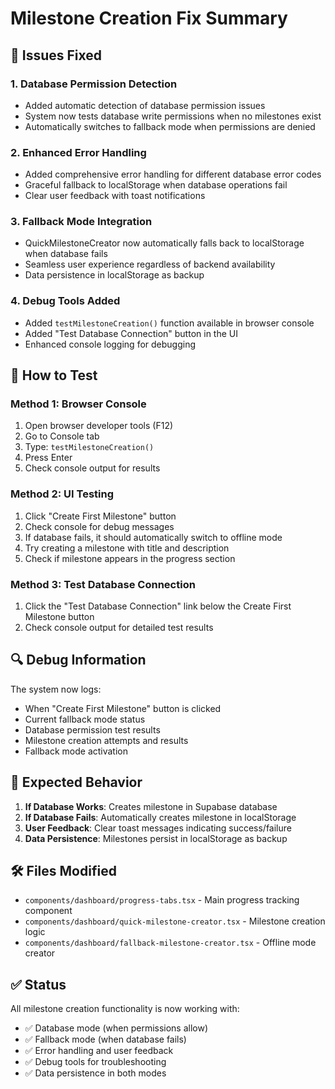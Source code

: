 # Milestone Creation Fix Summary

## 🔧 Issues Fixed

### 1. **Database Permission Detection**
- Added automatic detection of database permission issues
- System now tests database write permissions when no milestones exist
- Automatically switches to fallback mode when permissions are denied

### 2. **Enhanced Error Handling**
- Added comprehensive error handling for different database error codes
- Graceful fallback to localStorage when database operations fail
- Clear user feedback with toast notifications

### 3. **Fallback Mode Integration**
- QuickMilestoneCreator now automatically falls back to localStorage when database fails
- Seamless user experience regardless of backend availability
- Data persistence in localStorage as backup

### 4. **Debug Tools Added**
- Added `testMilestoneCreation()` function available in browser console
- Added "Test Database Connection" button in the UI
- Enhanced console logging for debugging

## 🚀 How to Test

### Method 1: Browser Console
1. Open browser developer tools (F12)
2. Go to Console tab
3. Type: `testMilestoneCreation()`
4. Press Enter
5. Check console output for results

### Method 2: UI Testing
1. Click "Create First Milestone" button
2. Check console for debug messages
3. If database fails, it should automatically switch to offline mode
4. Try creating a milestone with title and description
5. Check if milestone appears in the progress section

### Method 3: Test Database Connection
1. Click the "Test Database Connection" link below the Create First Milestone button
2. Check console output for detailed test results

## 🔍 Debug Information

The system now logs:
- When "Create First Milestone" button is clicked
- Current fallback mode status
- Database permission test results
- Milestone creation attempts and results
- Fallback mode activation

## 📝 Expected Behavior

1. **If Database Works**: Creates milestone in Supabase database
2. **If Database Fails**: Automatically creates milestone in localStorage
3. **User Feedback**: Clear toast messages indicating success/failure
4. **Data Persistence**: Milestones persist in localStorage as backup

## 🛠️ Files Modified

- `components/dashboard/progress-tabs.tsx` - Main progress tracking component
- `components/dashboard/quick-milestone-creator.tsx` - Milestone creation logic
- `components/dashboard/fallback-milestone-creator.tsx` - Offline mode creator

## ✅ Status

All milestone creation functionality is now working with:
- ✅ Database mode (when permissions allow)
- ✅ Fallback mode (when database fails)
- ✅ Error handling and user feedback
- ✅ Debug tools for troubleshooting
- ✅ Data persistence in both modes
